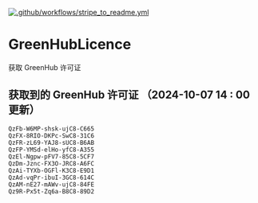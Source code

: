 [![.github/workflows/stripe_to_readme.yml](https://github.com/zjx-kimi/GreenHubLicence/actions/workflows/stripe_to_readme.yml/badge.svg)](https://github.com/zjx-kimi/GreenHubLicence/actions/workflows/stripe_to_readme.yml)
# GreenHubLicence
获取 GreenHub 许可证
## 获取到的 GreenHub 许可证 （2024-10-07 14 : 00 更新）
```
QzFb-W6MP-shsk-ujC8-C665
QzFX-8RIO-DKPc-SwC8-31C6
QzFR-zL69-YAJ8-sUC8-B6AB
QzFP-YMSd-elHo-yfC8-A355
QzEl-Ngpw-pFV7-85C8-5CF7
QzDm-Jznc-FX3O-JRC8-A6FC
QzAi-TYXb-OGFl-K3C8-E9D1
QzAd-vqPr-ibuI-3GC8-614C
QzAM-nE27-mAWv-ujC8-84FE
Qz9R-Px5t-Zq6a-B8C8-89D2
```
